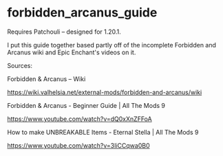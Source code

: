 # forbidden_arcanus_guide
Requires Patchouli – designed for 1.20.1.

I put this guide together based partly off of the incomplete Forbidden and Arcanus wiki and Epic Enchant's videos on it.

Sources:

 Forbidden & Arcanus – Wiki
 
   https://wiki.valhelsia.net/external-mods/forbidden-and-arcanus/wiki
   
 Forbidden & Arcanus - Beginner Guide | All The Mods 9 
 
   https://www.youtube.com/watch?v=dQ0xXnZFFoA
   
 How to make UNBREAKABLE Items - Eternal Stella | All The Mods 9 
 
   https://www.youtube.com/watch?v=3IiCCqwa0B0
